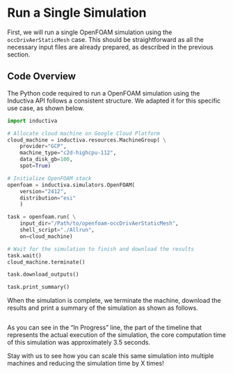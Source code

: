 # Run a Single Simulation
First, we will run a single OpenFOAM simulation using the `occDrivAerStaticMesh` 
case. This should be straightforward as all the necessary input files are 
already prepared, as described in the previous section.

## Code Overview
The Python code required to run a OpenFOAM simulation using the Inductiva API follows a consistent structure. We adapted it for this specific use case, as shown below.

```python
import inductiva

# Allocate cloud machine on Google Cloud Platform
cloud_machine = inductiva.resources.MachineGroup( \
    provider="GCP",
    machine_type="c2d-highcpu-112",
    data_disk_gb=100,
    spot=True)

# Initialize OpenFOAM stack
openfoam = inductiva.simulators.OpenFOAM(
    version="2412",
    distribution="esi"
    )

task = openfoam.run( \
    input_dir="/Path/to/openfoam-occDrivAerStaticMesh",
    shell_script="./Allrun",
    on=cloud_machine)

# Wait for the simulation to finish and download the results
task.wait()
cloud_machine.terminate()

task.download_outputs()

task.print_summary()
```

When the simulation is complete, we terminate the machine, download the results
and print a summary of the simulation as shown as follows.

```
```

As you can see in the “In Progress” line, the part of the timeline that
represents the actual execution of the simulation, the core computation time of
this simulation was approximately 3.5 seconds.

Stay with us to see how you can scale this same simulation into multiple machines
and reducing the simulation time by X times! 
